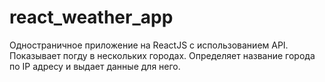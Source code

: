 # react_weather_app
Одностраничное приложение на ReactJS с использованием API. Показывает погду в нескольких городах. Определяет название города по IP адресу и выдает данные для него.
